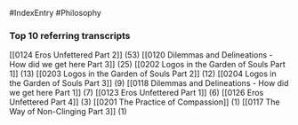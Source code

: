 #IndexEntry #Philosophy

### Top 10 referring transcripts
[[0124 Eros Unfettered Part 2]] (53)
[[0120 Dilemmas and Delineations - How did we get here Part 3]] (25)
[[0202 Logos in the Garden of Souls Part 1]] (13)
[[0203 Logos in the Garden of Souls Part 2]] (12)
[[0204 Logos in the Garden of Souls Part 3]] (9)
[[0118 Dilemmas and Delineations - How did we get here Part 1]] (7)
[[0123 Eros Unfettered Part 1]] (6)
[[0126 Eros Unfettered Part 4]] (3)
[[0201 The Practice of Compassion]] (1)
[[0117 The Way of Non-Clinging Part 3]] (1)

